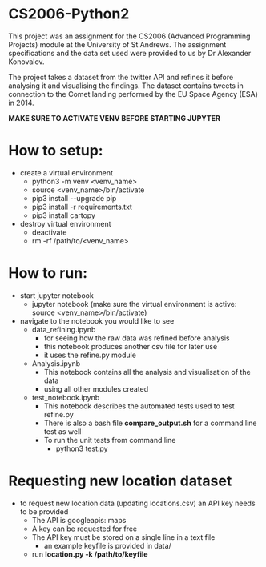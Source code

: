 # CS2006-Python2

This project was an assignment for the CS2006 (Advanced Programming Projects) module at the University of St Andrews. The assignment specifications and the data set used were provided to us by Dr Alexander Konovalov.

The project takes a dataset from the twitter API and refines it before analysing it and visualising the findings.
The dataset contains tweets in connection to the Comet landing performed by the EU Space Agency (ESA) in 2014.

**MAKE SURE TO ACTIVATE VENV BEFORE STARTING JUPYTER**

# How to setup:
* create a virtual environment
  - python3 -m venv <venv_name>
  - source <venv_name>/bin/activate
  - pip3 install --upgrade pip
  - pip3 install -r requirements.txt
  - pip3 install cartopy
 * destroy virtual environment
    - deactivate
    - rm -rf /path/to/<venv_name>

# How to run:
* start jupyter notebook
  - jupyter notebook (make sure the virtual environment is active: source <venv_name>/bin/activate)
* navigate to the notebook you would like to see
  - data_refining.ipynb
    - for seeing how the raw data was refined before analysis
    - this notebook produces another csv file for later use
    - it uses the refine.py module
  - Analysis.ipynb
    - This notebook contains all the analysis and visualisation of the data
    - using all other modules created
  - test_notebook.ipynb
    - This notebook describes the automated tests used to test refine.py
    - There is also a bash file **compare_output.sh** for a command line test as well
    - To run the unit tests from command line
      - python3 test.py

# Requesting new location dataset
* to request new location data (updating locations.csv) an API key needs to be provided
  - The API is googleapis: maps
  - A key can be requested for free
  - The API key must be stored on a single line in a text file
    - an example keyfile is provided in data/
  - run **location.py -k /path/to/keyfile**
